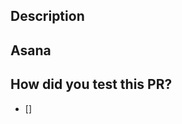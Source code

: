 ## Description
<!-- What you've done in this PR? -->

## Asana
<!-- Link to Asana / Figma / etc.  -->

## How did you test this PR?
- [] 

